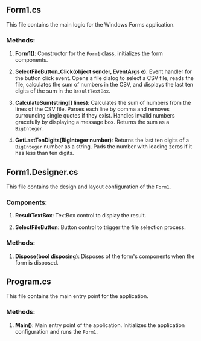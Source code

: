## Form1.cs

This file contains the main logic for the Windows Forms application.

### Methods:

1. **Form1()**: Constructor for the `Form1` class, initializes the form components.
   
2. **SelectFileButton_Click(object sender, EventArgs e)**: Event handler for the button click event. Opens a file dialog to select a CSV file, reads the file, calculates the sum of numbers in the CSV, and displays the last ten digits of the sum in the `ResultTextBox`.

3. **CalculateSum(string[] lines)**: Calculates the sum of numbers from the lines of the CSV file. Parses each line by comma and removes surrounding single quotes if they exist. Handles invalid numbers gracefully by displaying a message box. Returns the sum as a `BigInteger`.

4. **GetLastTenDigits(BigInteger number)**: Returns the last ten digits of a `BigInteger` number as a string. Pads the number with leading zeros if it has less than ten digits.

## Form1.Designer.cs

This file contains the design and layout configuration of the `Form1`.

### Components:

1. **ResultTextBox**: TextBox control to display the result.
   
2. **SelectFileButton**: Button control to trigger the file selection process.

### Methods:

1. **Dispose(bool disposing)**: Disposes of the form's components when the form is disposed.

## Program.cs

This file contains the main entry point for the application.

### Methods:

1. **Main()**: Main entry point of the application. Initializes the application configuration and runs the `Form1`.

